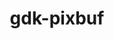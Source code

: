 ---
title: "gdk-pixbuf"
layout: cache
categories: [package, develop-2025-02-23]
meta: {"compilers": ["gcc@=11.4.0"], "num_specs": 1, "num_specs_by_stack": {"e4s": 1, "root": 1}, "oss": ["ubuntu22.04"], "platforms": ["linux"], "stacks": ["e4s", "root"], "targets": ["x86_64_v3"], "versions": ["2.42.12"]}
spec_details: [{"compiler": "gcc@=11.4.0", "hash": "skwznbkpeq2bxwxzor2p73absrq7qljg", "os": "ubuntu22.04", "platform": "linux", "size": "-", "stacks": ["e4s", "root"], "tarball": "https://binaries.spack.io/develop-2025-02-23/build_cache/linux-ubuntu22.04-x86_64_v3/gcc-11.4.0/gdk-pixbuf-2.42.12/linux-ubuntu22.04-x86_64_v3-gcc-11.4.0-gdk-pixbuf-2.42.12-skwznbkpeq2bxwxzor2p73absrq7qljg.spack", "target": "x86_64_v3", "variants": ["build_system=meson", "buildtype=release", "default_library=shared", "~man", "~strip", "~tiff"], "versions": ["2.42.12"]}]
---